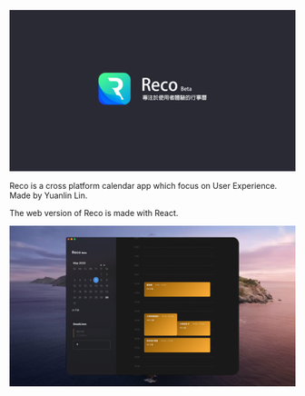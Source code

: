 ![](./images/logo.png)

Reco is a cross platform calendar app which focus on User Experience. Made by Yuanlin Lin.

The web version of Reco is made with React.

![](./images/1.png)
